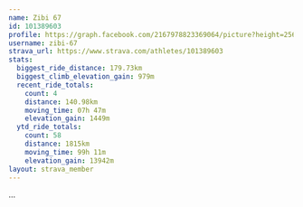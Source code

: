 ```yaml
---
name: Zibi 67
id: 101389603
profile: https://graph.facebook.com/2167978823369064/picture?height=256&width=256
username: zibi-67
strava_url: https://www.strava.com/athletes/101389603
stats:
  biggest_ride_distance: 179.73km
  biggest_climb_elevation_gain: 979m
  recent_ride_totals:
    count: 4
    distance: 140.98km
    moving_time: 07h 47m
    elevation_gain: 1449m
  ytd_ride_totals:
    count: 58
    distance: 1815km
    moving_time: 99h 11m
    elevation_gain: 13942m
layout: strava_member
--- 
```

...
